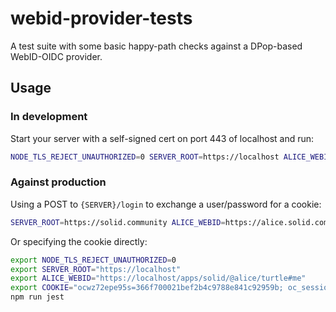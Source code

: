 # webid-provider-tests
A test suite with some basic happy-path checks against a DPop-based WebID-OIDC provider.

## Usage
### In development
Start your server with a self-signed cert on port 443 of localhost and run:
```sh
NODE_TLS_REJECT_UNAUTHORIZED=0 SERVER_ROOT=https://localhost ALICE_WEBID=https://localhost/profile/card#me npm run jest
```

### Against production
Using a POST to `{SERVER}/login` to exchange a user/password for a cookie:
```sh
SERVER_ROOT=https://solid.community ALICE_WEBID=https://alice.solid.community/profile/card#me USERNAME=alice PASSWORD=123 npm run jest
```
Or specifying the cookie directly:
```sh
export NODE_TLS_REJECT_UNAUTHORIZED=0
export SERVER_ROOT="https://localhost"
export ALICE_WEBID="https://localhost/apps/solid/@alice/turtle#me"
export COOKIE="ocwz72epe95s=366f700021bef2b4c9788e841c92959b; oc_sessionPassphrase=QbOq65GfHgCSvTW8pZRPU%2FPRwdgt5Bp9VRFJMYqRdpqCAGuc74mKc1ot1EXB10FCbWA8DbNmU7FN21iojpTyEa8BMPlgFeTc4JwAx4FbpVUnEKd5nrdGkbj1UTnX6SGl; __Host-nc_sameSiteCookielax=true; __Host-nc_sameSiteCookiestrict=true; nc_username=alice; nc_token=va79N4xcZhBeEOYHbHHMPUgF57Gc83Ks; nc_session_id=366f700021bef2b4c9788e841c92959b"
npm run jest
```